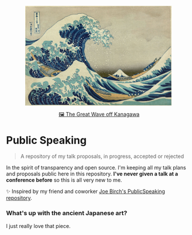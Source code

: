 <p align="center">
  <img align="middle" src="./images/great_wave_off_kanagawa.jpg" width="400" />
</p>
<p align="center">
  <a href="https://en.wikipedia.org/wiki/The_Great_Wave_off_Kanagawa">🖼 The Great Wave off Kanagawa</a>
</p>

# Public Speaking
> A repository of my talk proposals, in progress, accepted or rejected

In the spirit of transparency and open source. I'm keeping all my talk plans and proposals public here in this repository. **I've never given a talk at a conference before** so this is all very new to me.

✨ Inspired by my friend and coworker [Joe Birch's PublicSpeaking repository](https://github.com/hitherejoe/PublicSpeaking).

### What's up with the ancient Japanese art?

I just really love that piece. 
